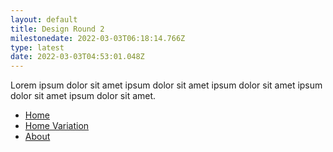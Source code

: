 ```yaml
---
layout: default
title: Design Round 2
milestonedate: 2022-03-03T06:18:14.766Z
type: latest
date: 2022-03-03T04:53:01.048Z
---
```


Lorem ipsum dolor sit amet ipsum dolor sit amet ipsum dolor sit amet ipsum dolor sit amet ipsum dolor sit amet.

- [Home](#)
- [Home Variation](#)
- [About](#)